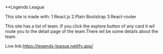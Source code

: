 **Legends League

This site is made with:
 1.React.js
 2.Plain Bootstrap 
 3.React-router

This site has a list of team.
If you click the explore button of any card it wil route you to the detail page of the team.There wil be some details about the team.

Live link:https://legends-league.netlify.app/